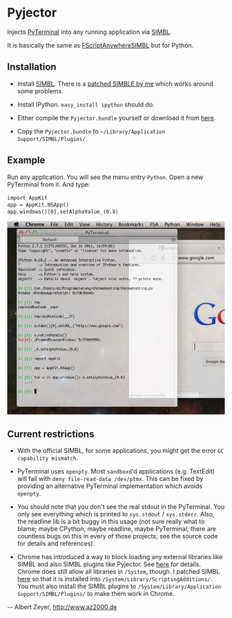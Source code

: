 Pyjector
========

Injects [PyTerminal](https://github.com/albertz/PyTerminal) into any running application via [SIMBL](http://culater.net/software/SIMBL/SIMBL.php).

It is basically the same as [FScriptAnywhereSIMBL](https://github.com/albertz/FScriptAnywhereSIMBL) but for Python.

Installation
------------

* Install [SIMBL](http://culater.net/software/SIMBL/SIMBL.php). There is a [patched SIMBLE by me](https://github.com/albertz/simbl) which works around some problems. 

* Install IPython. `easy_install ipython` should do.

* Either compile the `Pyjector.bundle` yourself or download it from [here](https://github.com/downloads/albertz/Pyjector/Pyjector.bundle.zip).

* Copy the `Pyjector.bundle` to `~/Library/Application Support/SIMBL/Plugins/`.

Example
-------

Run any application. You will see the menu entry `Python`. Open a new PyTerminal from it. And type:

    import AppKit
    app = AppKit.NSApp()
    app.windows()[0].setAlphaValue_(0.8)

![screenshot](https://github.com/albertz/Pyjector/raw/master/Screenshots/Shot1.png)

Current restrictions
--------------------

* With the official SIMBL, for some applications, you might get the error `GC capability mismatch`.

* PyTerminal uses `openpty`. Most `sandboxd`'d applications (e.g. TextEdit) will fail with `deny file-read-data /dev/ptmx`. This can be fixed by providing an alternative PyTerminal implementation which avoids `openpty`.

* You should note that you don't see the real stdout in the PyTerminal. You only see everything which is printed to `sys.stdout` / `sys.stderr`. Also, the readline lib is a bit buggy in this usage (not sure really what to blame; maybe CPython, maybe readline, maybe PyTerminal; there are countless bugs on this in every of those projects; see the source code for details and references).

* Chrome has introduced a way to block loading any external libraries like SIMBL and also SIMBL plugins like Pyjector. See [here](http://stackoverflow.com/questions/7269704/google-chrome-openscripting-framework-cant-find-entry-point-injecteventhandle/) for details. Chrome does still allow all libraries in `/System`, though. I patched SIMBL [here](https://github.com/albertz/simbl) so that it is installed into `/System/Library/ScriptingAdditions/`. You must also install the SIMBL plugins to `/System/Library/Application Support/SIMBL/Plugins/` to make them work in Chrome.

-- Albert Zeyer, <http://www.az2000.de>

